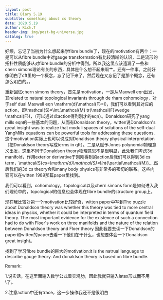 ```yaml
---
layout: post
title: Diary 5.19
subtitle: something about cs theory
date: 2020.5.19
author: Rick.T
header-img: img/post-bg-universe.jpg
catalog: true
---
```


好烦，忘记了当初为什么想起来学fibre bundle了，现在的motivation有两个：一是可以从fibre bundle中对gauge transformation有比较清晰的认识，二是流形的拓扑性质能够从对fibre bundle的分析中得到。所以我这里应该遗漏了一些和chern simons理论有关的东西，具体是什么想不起来啊艹。还有一件事，之前好像明白了cft里的一个概念，忘了记下来了，然后现在又忘记了是那个概念，还有怎么明白的。。

重新回忆chern simons theory，首先是motivation，一是从Maxwell eqn出发，其related to natural topological invariants through de rham cohomology，对于self dual Maxwell eqn \mathrm{d}\mathcal{F}=0，我们可以看到其对应的action，即\mathcal{S}=\int_\mathcal{M} tr(\mathcal{F}\wedge \mathcal{F})，（可以通过此action得到刚才的eqn）。Donaldson研究了yang mills eqn的一些基本的问题，从而有Donaldson theory，witten说Donaldson's great insight was to realize that moduli spaces of solutions of the self-dual YangMills equations can be powerful tools for addressing these questions.这个motivation实际上也可以说成对Donaldson theory physical interpretation（把Donaldson theory写成terms in qft）。二是从赋予Jones polynomial物理意义出发，这里不同于Donaldson theory物理意思不是很明显，此处我们考虑3d manifold，作用exterior derivative于刚刚得到的action后我们可以得到3d cs term，\mathcal{S}_cs=\mathrm{d}\mathcal{S}=\int_{\partial\mathcal{M}}....然后我们的3d cs theory会和many body physics有非常多的密切的联系。这些内容可以在witten 1989那篇paper里找到。

我们可以看到，cohomology，topological以及chern simons form是如何进入我们理论中的，topological的信息也会体现在fibre bundle的structure group上。

现在我比较对第一个motivation比较好奇，witten paper中写到The puzzle about Donaldson theory was whether this theory was tied to more central ideas in physics, whether it could be interpreted in terms of quantum field theory. The most important evidence for the existence of such a connection had to do with Floer's work on three manifolds and the nature of the relation between Donaldson theory and Floer theory.因此我要去读一下Donaldson的paper和witten的paper去看一下他们在干什么，也想要体会一下Donaldson great insight。

找到了学习fibre bundle的巨大的motivation:it is the natrual language to describe gauge theory. And donaldson theory is based on fibre bundle. 

Remark:

1.说实话，在这里面输入数学公式着实鸡肋，因此我就只输入latex形式而不用\\了。

2.注意action中还有trace，这一步操作我还不是很明白

